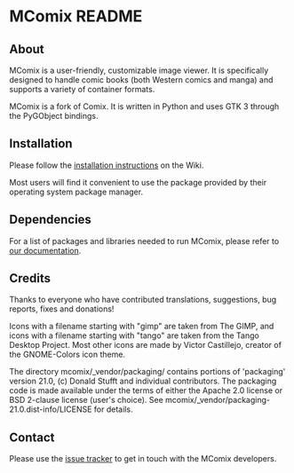 # MComix README

## About

MComix is a user-friendly, customizable image viewer. It is specifically
designed to handle comic books (both Western comics and manga) and supports a
variety of container formats.

MComix is a fork of Comix. It is written in Python and uses GTK 3 through the
PyGObject bindings.

## Installation

Please follow the [installation instructions](https://sourceforge.net/p/mcomix/wiki/Installation/) on the Wiki.

Most users will find it convenient to use the package provided by their
operating system package manager.

## Dependencies

For a list of packages and libraries needed to run MComix, please refer to
[our documentation](https://sourceforge.net/p/mcomix/wiki/Home/#Dependencies).

## Credits

Thanks to everyone who have contributed translations, suggestions, bug
reports, fixes and donations!

Icons with a filename starting with "gimp" are taken from The GIMP, and
icons with a filename starting with "tango" are taken from the Tango Desktop
Project. Most other icons are made by Victor Castillejo, creator of the
GNOME-Colors icon theme.

The directory mcomix/_vendor/packaging/ contains portions of
'packaging' version 21.0, (c) Donald Stufft and individual contributors.
The packaging code is made available under the terms of either the
Apache 2.0 license or BSD 2-clause license (user's choice).
See mcomix/_vendor/packaging-21.0.dist-info/LICENSE for details.

## Contact

Please use the [issue tracker](https://sourceforge.net/p/mcomix/_list/tickets) to get in touch with the MComix developers.
